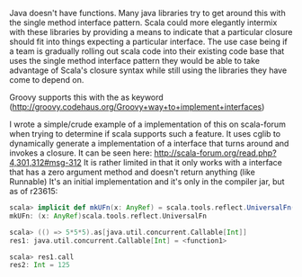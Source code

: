 Java doesn't have functions. Many java libraries try to get around this with the single method interface pattern. Scala could more elegantly intermix with these libraries by providing a means to indicate that a particular closure should fit into things expecting a particular interface. The use case being if a team is gradually rolling out scala code into their existing code base that uses the single method interface pattern they would be able to take advantage of Scala's closure syntax while still using the libraries they have come to depend on.

Groovy supports this with the as keyword (http://groovy.codehaus.org/Groovy+way+to+implement+interfaces)

I wrote a simple/crude example of a implementation of this on scala-forum when trying to determine if scala supports such a feature. It uses cglib to dynamically generate a implementation of a interface that turns around and invokes a closure. It can be seen here: http://scala-forum.org/read.php?4,301,312#msg-312 It is rather limited in that it only works with a interface that has a zero argument method and doesn't return anything (like Runnable)
It's an initial implementation and it's only in the compiler jar,
but as of r23615:
```scala
scala> implicit def mkUFn(x: AnyRef) = scala.tools.reflect.UniversalFn(x)
mkUFn: (x: AnyRef)scala.tools.reflect.UniversalFn

scala> (() => 5*5*5).as[java.util.concurrent.Callable[Int]]
res1: java.util.concurrent.Callable[Int] = <function1>

scala> res1.call
res2: Int = 125
```
